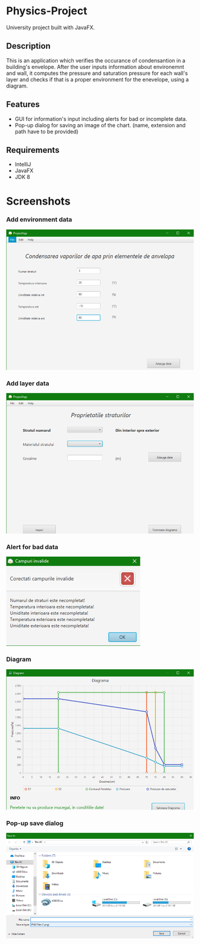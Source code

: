 # Physics-Project
University project built with JavaFX.

## Description
This is an application which verifies the occurance of condensantion in a building's envelope.
After the user inputs information about environemnt and wall, it computes the pressure and saturation pressure for each wall's layer and checks if that is a proper environment for the enevelope, using a diagram.

## Features
  - GUI for information's input including alerts for bad or incomplete data. 
  - Pop-up dialog for saving an image of the chart. (name, extension and path have to be provided)

## Requirements

  - IntelliJ
  - JavaFX
  - JDK 8

# Screenshots

### Add environment data
![alt_text](https://github.com/paulzamfir98/Physics-Project/blob/master/Screenshots/1.png)

### Add layer data
![alt_text](https://github.com/paulzamfir98/Physics-Project/blob/master/Screenshots/2.png)

### Alert for bad data
![alt_text](https://github.com/paulzamfir98/Physics-Project/blob/master/Screenshots/3.png)

### Diagram
![alt_text](https://github.com/paulzamfir98/Physics-Project/blob/master/Screenshots/4.png)

### Pop-up save dialog
![alt_text](https://github.com/paulzamfir98/Physics-Project/blob/master/Screenshots/5.png)
